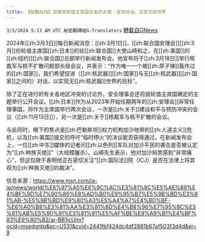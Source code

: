 ```yaml
---
title: 【秘翻在线】安理会轮值主席国日本的大使：促进对话，实现无核世界
---
```

`3/3/2024 5:13 AM UTC 秘密翻譯組G-Translators` [轉載自GNews](https://gnews.org/articles/2360233)

2024年[[zh:3月3日]]每日新闻消息：[[zh:3月1日]]，[[zh:联合国安理会]][[zh:3月]]份轮值主席国[[zh:日本]]的驻[[zh:联合国]]大使山崎和之，在[[zh:美国]]的[[zh:纽约]][[zh:联合国]]总部举行新闻发布会。他宣布将于[[zh:3月18日]]举行核裁军与核不扩散问题部长级会议，并表示：“作为唯一一个被[[zh:原子弹]]轰炸过的[[zh:国家]]，我们希望促进（[[zh:核武器]][[zh:国家]]与无[[zh:核武器]][[zh:国家]]之间的）对话，以实现无[[zh:核武器]]世界的目标”。

除了正在进行的有关各地区冲突的讨论外，安全理事会还将就轮值主席国确定的主题举行公开会议。[[zh:日本]]作为从2023年开始任期两年的[[zh:安理会]]非常任理事国，将作为主席国举行两次会议，一次是[[zh:关于]]建设和平与预防冲突的会议（[[zh:11月13日]]），另一次是[[zh:关于]]核裁军与核不扩散的会议。

与此同时，眼下的焦点是[[zh:巴勒斯坦]]权力机构加沙地带的[[zh:人道主义]]危机，以及[[zh:美国]]提交的呼吁“临时停火”的决议能否获得通过。在新闻发布会上，一位[[zh:中东]]媒体的记者问[[zh:以色列]]军队对加沙平民的袭击是否被认定为“[[zh:种族灭绝]]”（大规模屠杀）。山崎先生表示，他对加沙局势感到“非常痛心”，但这仅限于表明他正在密切关注“[[zh:国际法]]院（ICJ）是否在法律上将其视为[[zh:种族灭绝]]的裁决”。

信息来源：https://www.msn.com/ja-jp/news/world/%E6%97%A5%E6%9C%AC%E3%81%8C%E5%AE%89%E4%BF%9D%E7%90%86%E8%AD%B0%E9%95%B7%E5%9B%BD%E3%81%AB-%E5%9B%BD%E9%80%A3%E5%A4%A7%E4%BD%BF-%E6%A0%B8%E3%81%AA%E3%81%8D%E4%B8%96%E7%95%8C%E3%81%AB%E5%90%91%E3%81%91%E5%AF%BE%E8%A9%B1%E4%BF%83%E9%80%B2/ar-BB1jcUim?ocid=msedgntp&pc=U531&cvid=2441fbf424dc4df2881b67af503f3d4d&ei=9
